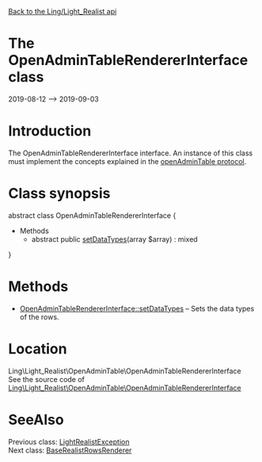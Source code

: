 [Back to the Ling/Light_Realist api](https://github.com/lingtalfi/Light_Realist/blob/master/doc/api/Ling/Light_Realist.md)



The OpenAdminTableRendererInterface class
================
2019-08-12 --> 2019-09-03






Introduction
============

The OpenAdminTableRendererInterface interface.
An instance of this class must implement the concepts explained in
the [openAdminTable protocol](https://github.com/lingtalfi/Light_Realist/blob/master/doc/pages/open-admin-table-protocol.md).



Class synopsis
==============


abstract class <span class="pl-k">OpenAdminTableRendererInterface</span>  {

- Methods
    - abstract public [setDataTypes](https://github.com/lingtalfi/Light_Realist/blob/master/doc/api/Ling/Light_Realist/OpenAdminTable/OpenAdminTableRendererInterface/setDataTypes.md)(array $array) : mixed

}






Methods
==============

- [OpenAdminTableRendererInterface::setDataTypes](https://github.com/lingtalfi/Light_Realist/blob/master/doc/api/Ling/Light_Realist/OpenAdminTable/OpenAdminTableRendererInterface/setDataTypes.md) &ndash; Sets the data types of the rows.





Location
=============
Ling\Light_Realist\OpenAdminTable\OpenAdminTableRendererInterface<br>
See the source code of [Ling\Light_Realist\OpenAdminTable\OpenAdminTableRendererInterface](https://github.com/lingtalfi/Light_Realist/blob/master/OpenAdminTable/OpenAdminTableRendererInterface.php)



SeeAlso
==============
Previous class: [LightRealistException](https://github.com/lingtalfi/Light_Realist/blob/master/doc/api/Ling/Light_Realist/Exception/LightRealistException.md)<br>Next class: [BaseRealistRowsRenderer](https://github.com/lingtalfi/Light_Realist/blob/master/doc/api/Ling/Light_Realist/Rendering/BaseRealistRowsRenderer.md)<br>

